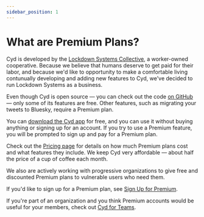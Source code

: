 ```yaml
---
sidebar_position: 1
---
```


# What are Premium Plans?

Cyd is developed by the [Lockdown Systems Collective](https://lockdown.systems), a worker-owned cooperative. Because we believe that humans deserve to get paid for their labor, and because we'd like to opportunity to make a comfortable living contunually developing and adding new features to Cyd, we've decided to run Lockdown Systems as a business.

Even though Cyd is open source &mdash; you can check out the code [on GitHub](https://github.com/lockdown-systems/cyd) &mdash; only some of its features are free. Other features, such as migrating your tweets to Bluesky, require a Premium plan.

You can [download the Cyd app](https://cyd.social/download/) for free, and you can use it without buying anything or signing up for an account. If you try to use a Premium feature, you will be prompted to sign up and pay for a Premium plan.

Check out the [Pricing page](https://cyd.social/pricing/) for details on how much Premium plans cost and what features they include. We keep Cyd very affordable &mdash; about half the price of a cup of coffee each month.

We also are actively working with progressive organizations to give free and discounted Premium plans to vulnerable users who need them.

If you'd like to sign up for a Premium plan, see [Sign Up for Premium](./sign-up).

If you're part of an organization and you think Premium accounts would be useful for your members, check out [Cyd for Teams](../cyd-for-teams/intro).